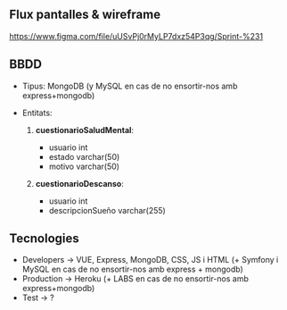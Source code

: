 ## Flux pantalles & wireframe
https://www.figma.com/file/uUSvPj0rMyLP7dxz54P3qg/Sprint-%231

## BBDD
  - Tipus: MongoDB (y MySQL en cas de no ensortir-nos amb express+mongodb)
  - Entitats:

    1. **cuestionarioSaludMental**:
        - usuario int
        - estado varchar(50)
        - motivo varchar(50)


    2. **cuestionarioDescanso**:
        - usuario int
        - descripcionSueño varchar(255)

 
 ## Tecnologies 

- Developers → VUE, Express, MongoDB, CSS, JS i HTML (+ Symfony i MySQL en cas de no ensortir-nos amb express + mongodb)
- Production → Heroku (+ LABS en cas de no ensortir-nos amb express+mongodb)
- Test → ? 
